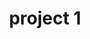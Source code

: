 ---
layout: page
title: project 1
description: 临波门 (Wave-Watching Gate), Wuhan University
img: assets/img/whu.jpg
importance: 1
category: 2022
related_publications:
---